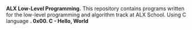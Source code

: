 **ALX Low-Level Programming.**
This repository contains programs written for the low-level programming and algorithm track at ALX School.
Using C language
**. 0x00. C - Hello, World**
